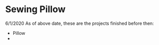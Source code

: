 # Sewing Pillow

6/1/2020
As of above date, these are the projects finished before then:

- Pillow
- 
